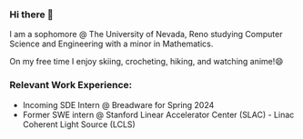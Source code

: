 ### Hi there 👋
I am a sophomore @ The University of Nevada, Reno studying Computer Science and Engineering with a minor in Mathematics.

On my free time I enjoy skiing, crocheting, hiking, and watching anime!😄

### Relevant Work Experience:
- Incoming SDE Intern @ Breadware for Spring 2024
- Former SWE intern @ Stanford Linear Accelerator Center (SLAC) - Linac Coherent Light Source (LCLS)
<!--
**joshmatni/joshmatni** is a ✨ _special_ ✨ repository because its `README.md` (this file) appears on your GitHub profile.

Here are some ideas to get you started:

- 🔭 I’m currently working on ...
- 🌱 I’m currently learning ...
- 👯 I’m looking to collaborate on ...
- 🤔 I’m looking for help with ...
- 💬 Ask me about ...
- 📫 How to reach me: ...
- 😄 Pronouns: ...
- ⚡ Fun fact: ...
-->
